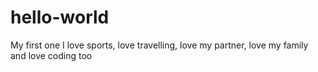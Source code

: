 # hello-world


My first one
I love sports, love travelling, love my partner, love my family and love coding too

